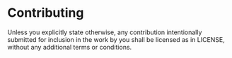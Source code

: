 Contributing
============

Unless you explicitly state otherwise, any contribution intentionally
submitted for inclusion in the work by you shall be licensed as in
LICENSE, without any additional terms or conditions.